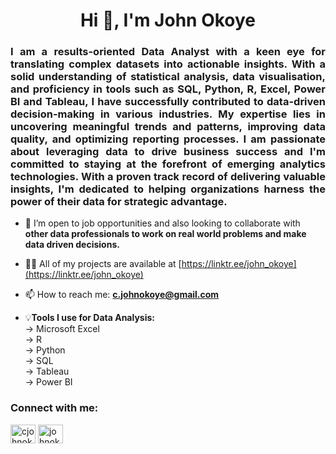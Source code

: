 <h1 align="center">Hi 👋, I'm John Okoye</h1>
<h3 align="justify">I am a results-oriented Data Analyst with a keen eye for translating complex datasets into actionable insights. With a solid understanding of statistical analysis, data visualisation, and proficiency in tools such as SQL, Python, R, Excel, Power BI and Tableau, I have successfully contributed to data-driven decision-making in various industries. My expertise lies in uncovering meaningful trends and patterns, improving data quality, and optimizing reporting processes. I am passionate about leveraging data to drive business success and I'm committed to staying at the forefront of emerging analytics technologies. With a proven track record of delivering valuable insights, I'm dedicated to helping organizations harness the power of their data for strategic advantage.</h3>

- 👯 I’m open to job opportunities and also looking to collaborate with **other data professionals to work on real world problems and make data driven decisions.**

- 👨‍💻 All of my projects are available at [https://linktr.ee/john_okoye](https://linktr.ee/john_okoye)

- 📫 How to reach me: **c.johnokoye@gmail.com**

- 💡**Tools I use for Data Analysis:**    
  -> Microsoft Excel  
  -> R   
  -> Python  
  -> SQL  
  -> Tableau  
  -> Power BI  

<h3 align="left">Connect with me:</h3>
<p align="left">
<a href="https://linkedin.com/in/cjohnokoye" target="blank"><img align="center" src="https://raw.githubusercontent.com/rahuldkjain/github-profile-readme-generator/master/src/images/icons/Social/linked-in-alt.svg" alt="cjohnokoye" height="30" width="40" /></a>
<a href="https://kaggle.com/johnokoye" target="blank"><img align="center" src="https://raw.githubusercontent.com/rahuldkjain/github-profile-readme-generator/master/src/images/icons/Social/kaggle.svg" alt="johnokoye" height="30" width="40" /></a>
</p>
